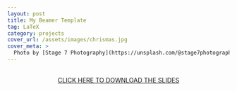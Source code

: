 ```yaml
---
layout: post
title: My Beamer Template
tag: LaTeX
category: projects
cover_url: /assets/images/chrismas.jpg
cover_meta: >
  Photo by [Stage 7 Photography](https://unsplash.com/@stage7photography)
---
```


<br>
<center><a href="{{ site.baseurl }}/assets/projects/beamer_template.pdf">CLICK HERE TO DOWNLOAD THE SLIDES</a></center>